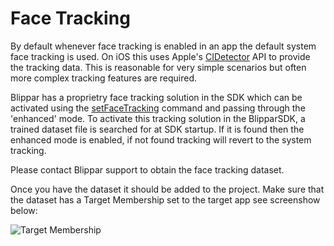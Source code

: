 # Face Tracking

By default whenever face tracking is enabled in an app the default system face tracking is used. On iOS this uses Apple's [CIDetector](https://developer.apple.com/documentation/coreimage/cidetector) API to provide the tracking data. This is reasonable for very simple scenarios but often more complex tracking features are required.

Blippar has a proprietry face tracking solution in the SDK which can be activated using the [setFaceTracking](https://developer.blippar.com/portal/ar-api/documentation/method/Blipp/setFacetracking/) command and passing through the 'enhanced' mode.
To activate this tracking solution in the BlipparSDK, a trained dataset file is searched for at SDK startup. If it is found then the enhanced mode is enabled, if not found tracking will revert to the system tracking.

Please contact Blippar support to obtain the face tracking dataset.

Once you have the dataset it should be added to the project. Make sure that the dataset has a Target Membership set to the target app see screenshow below:

![Target Membership](https://blippar-devportal-dev.s3.amazonaws.com/media/uploads/target-membership-dataset.jpg)